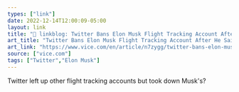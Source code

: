```yaml
---
types: ["link"]
date: 2022-12-14T12:00:09-05:00
layout: link
title: "🔗 linkblog: Twitter Bans Elon Musk Flight Tracking Account After He Said It Wouldn’t, for Free Speech'"
art_title: "Twitter Bans Elon Musk Flight Tracking Account After He Said It Wouldn’t, for Free Speech"
art_link: "https://www.vice.com/en/article/n7zygg/twitter-bans-elon-musk-flight-tracking-account-after-saying-he-wouldnt-for-free-speech"
source: ["vice.com"]
tags: ["Twitter","Elon Musk"]
---
```

Twitter left up other flight tracking accounts but took down Musk's?  
 
